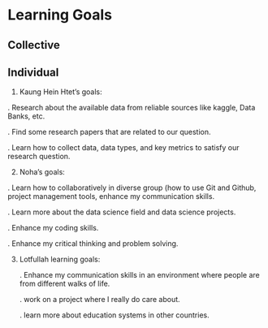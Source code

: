 # Learning Goals

## Collective

## Individual


1. Kaung Hein Htet’s goals:
   
  . Research about the available data from reliable sources like kaggle, Data Banks, etc.
  
  . Find some research papers that are related to our question.
  
  . Learn how to collect data, data types, and key metrics to satisfy our research question.

2. Noha’s goals:

  . Learn how to collaboratively in diverse group (how to use Git and Github, project management tools, enhance my communication skills.
  
  . Learn more about the data science field and data science projects.
  
  . Enhance my coding skills.
  
  . Enhance my critical thinking and problem solving.

3. Lotfullah learning goals:
   
   . Enhance my communication skills in an environment where people are from different walks of life.
   
   . work on a project where I really do care about.
   
   . learn more about education systems in other countries.
